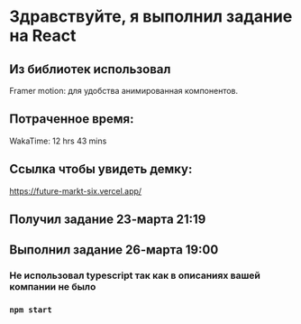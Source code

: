 # Здравствуйте, я выполнил задание на React

## Из библиотек использовал

Framer motion: для удобства анимированная компонентов.

## Потраченное время:
WakaTime: 12 hrs 43 mins

## Ссылка чтобы увидеть демку:
https://future-markt-six.vercel.app/

## Получил задание 23-марта 21:19
## Выполнил задание 26-марта 19:00

### Не использовал typescript так как в описаниях вашей компании не было

### `npm start`